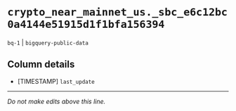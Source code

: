 # `crypto_near_mainnet_us._sbc_e6c12bc0a4144e51915d1f1bfa156394`
`bq-1` | `bigquery-public-data`

## Column details
* [TIMESTAMP] `last_update`

-------------------------------------------------------------------------------
*Do not make edits above this line.*
